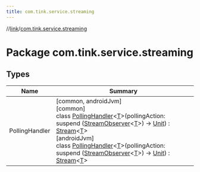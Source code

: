 ```yaml
---
title: com.tink.service.streaming
---
```

//[link](../../index.html)/[com.tink.service.streaming](index.html)



# Package com.tink.service.streaming



## Types


| Name | Summary |
|---|---|
| PollingHandler | [common, androidJvm]<br>[common]<br>class [PollingHandler]([common]-polling-handler/index.html)&lt;[T]([common]-polling-handler/index.html)&gt;(pollingAction: suspend ([StreamObserver](../com.tink.service.streaming.publisher/[common]-stream-observer/index.html)&lt;[T]([common]-polling-handler/index.html)&gt;) -&gt; [Unit](https://kotlinlang.org/api/latest/jvm/stdlib/kotlin/-unit/index.html)) : [Stream](../com.tink.service.streaming.publisher/[common]-stream/index.html)&lt;[T]([common]-polling-handler/index.html)&gt; <br>[androidJvm]<br>class [PollingHandler]([android-jvm]-polling-handler/index.html)&lt;[T]([android-jvm]-polling-handler/index.html)&gt;(pollingAction: suspend ([StreamObserver](../com.tink.service.streaming.publisher/[android-jvm]-stream-observer/index.html)&lt;[T]([android-jvm]-polling-handler/index.html)&gt;) -&gt; [Unit](https://kotlinlang.org/api/latest/jvm/stdlib/kotlin/-unit/index.html)) : [Stream](../com.tink.service.streaming.publisher/[android-jvm]-stream/index.html)&lt;[T]([android-jvm]-polling-handler/index.html)&gt; |

